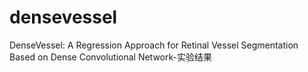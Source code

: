 # densevessel
DenseVessel: A Regression Approach for Retinal Vessel Segmentation Based on Dense Convolutional Network-实验结果
